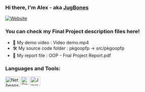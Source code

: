 ### Hi there, I'm Alex - aka [JugBones][website]
[![Website](https://www.kindpng.com/picc/m/128-1280187_github-logo-png-github-transparent-png.png)](https://github.com/JugBones)

### You can check my Final Project description files here!

- 🎥 My demo video : Video demo.mp4
- 🛠 My source code folder : pkgoopfp -> src/pkgoopfp
- 📃 My report file : OOP - Fnal Project Report.pdf


### Languages and Tools:

<img align="left" alt="Netbeans" width="47px" height="32px" src="https://download.logo.wine/logo/NetBeans/NetBeans-Logo.wine.png" />
<img align="left" alt="GitHub" width="26px" 
src="https://github.githubassets.com/images/modules/logos_page/GitHub-Mark.png" />
<img align="left" alt="Java" width="32px" height="29px"
src= "https://brandslogos.com/wp-content/uploads/images/large/java-logo-1.png" />

[website]: https://github.com/JugBones
